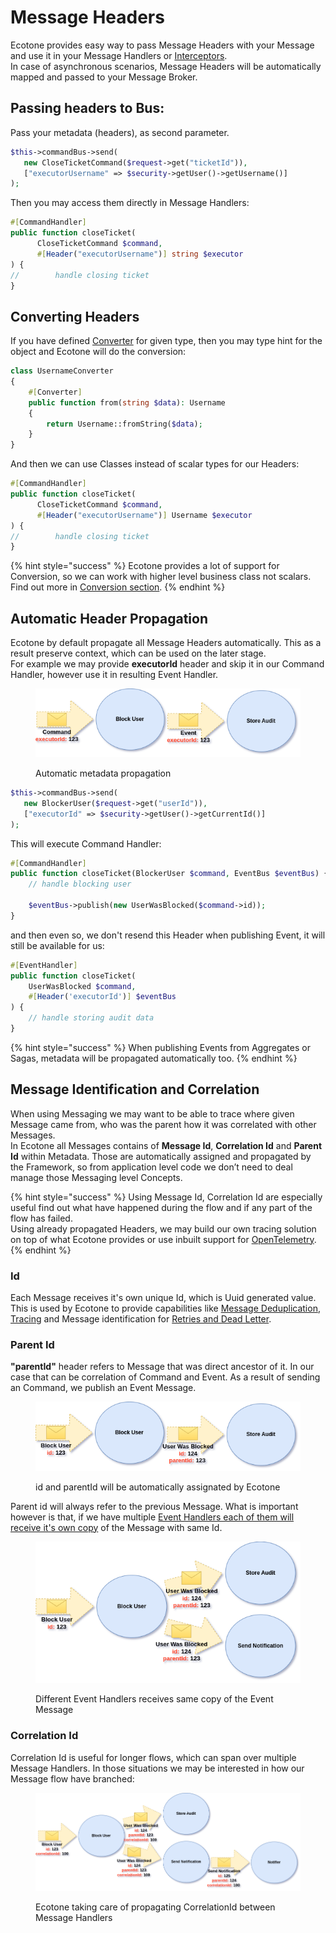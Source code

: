 # Message Headers

Ecotone provides easy way to pass Message Headers with your Message and use it in your Message Handlers or [Interceptors](interceptors.md).\
In case of asynchronous scenarios, Message Headers will be automatically mapped and passed to your Message Broker.

## Passing headers to Bus:

Pass your metadata (headers), as second parameter.

```php
$this->commandBus->send(
   new CloseTicketCommand($request->get("ticketId")),
   ["executorUsername" => $security->getUser()->getUsername()]
);
```

Then you may access them directly in Message Handlers:

```php
#[CommandHandler]
public function closeTicket(
      CloseTicketCommand $command, 
      #[Header("executorUsername")] string $executor
) {
//        handle closing ticket
}  
```

## Converting Headers

If you have defined [Converter](../../messaging/conversion/method-invocation.md#default-converters) for given type, then you may type hint for the object and Ecotone will do the conversion:

```php
class UsernameConverter
{
    #[Converter]
    public function from(string $data): Username
    {
        return Username::fromString($data);
    }    
}
```

And then we can use Classes instead of scalar types for our Headers:

```php
#[CommandHandler]
public function closeTicket(
      CloseTicketCommand $command, 
      #[Header("executorUsername")] Username $executor
) {
//        handle closing ticket
}
```

{% hint style="success" %}
Ecotone provides a lot of support for Conversion, so we can work with higher level business class not scalars. Find out more in [Conversion section](../../messaging/conversion/conversion/).
{% endhint %}

## Automatic Header Propagation

Ecotone by default propagate all Message Headers automatically. This as a result preserve context, which can be used on the later stage. \
For example we may provide **executorId** header and skip it in our Command Handler, however use it in resulting Event Handler.

<figure><img src="../../.gitbook/assets/store-audit.png" alt=""><figcaption><p>Automatic metadata propagation</p></figcaption></figure>

```php
$this->commandBus->send(
   new BlockerUser($request->get("userId")),
   ["executorId" => $security->getUser()->getCurrentId()]
);
```

This will execute Command Handler:

```php
#[CommandHandler]
public function closeTicket(BlockerUser $command, EventBus $eventBus) {
    // handle blocking user
    
    $eventBus->publish(new UserWasBlocked($command->id));
}
```

and then even so, we don't resend this Header when publishing Event, it will still be available for us:

```php
#[EventHandler]
public function closeTicket(
    UserWasBlocked $command, 
    #[Header('executorId')] $eventBus
) {
    // handle storing audit data
}
```

{% hint style="success" %}
When publishing Events from Aggregates or Sagas, metadata will be propagated automatically too.
{% endhint %}

## Message Identification and Correlation

When using Messaging we may want to be able to trace where given Message came from, who was the parent how it was correlated with other Messages. \
In Ecotone all Messages contains of **Message Id**, **Correlation Id** and **Parent Id** within Metadata. Those are automatically assigned and propagated by the Framework, so from application level code we don’t need to deal manage those Messaging level Concepts.

{% hint style="success" %}
Using Message Id, Correlation Id are especially useful find out what have happened during the flow and if any part of the flow has failed. \
Using already propagated Headers, we may build our own tracing solution on top of what Ecotone provides or use inbuilt support for [OpenTelemetry](../../modules/opentelemetry-tracing-and-metrics.md).
{% endhint %}

### Id

Each Message receives it's own unique Id, which is Uuid generated value. This is used by Ecotone to provide capabilities like [Message Deduplication](../recovering-tracing-and-monitoring/resiliency/idempotent-consumer-deduplication.md), [Tracing](../../modules/opentelemetry-tracing-and-metrics.md) and Message identification for [Retries and Dead Letter](../recovering-tracing-and-monitoring/resiliency/error-channel-and-dead-letter.md).

### Parent Id

**"parentId"** header refers to Message that was direct ancestor of it. In our case that can be correlation of Command and Event. As a result of sending an Command, we publish an Event Message.&#x20;

<figure><img src="../../.gitbook/assets/parent.png" alt=""><figcaption><p>id and parentId will be automatically assignated by Ecotone</p></figcaption></figure>

Parent id will always refer to the previous Message. What is important however is that, if we have multiple [Event Handlers each of them will receive it's own copy](../recovering-tracing-and-monitoring/message-handling-isolation.md) of the Message with same Id.

<figure><img src="../../.gitbook/assets/propagation.png" alt=""><figcaption><p>Different Event Handlers receives same copy of the Event Message</p></figcaption></figure>

### Correlation Id

Correlation Id is useful for longer flows, which can span over multiple Message Handlers. In those situations we may be interested in how our Message flow have branched:

<figure><img src="../../.gitbook/assets/correlation.png" alt=""><figcaption><p>Ecotone taking care of propagating CorrelationId between Message Handlers</p></figcaption></figure>
